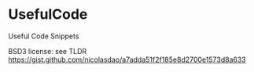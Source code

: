 # UsefulCode
Useful Code Snippets

BSD3 license: see TLDR https://gist.github.com/nicolasdao/a7adda51f2f185e8d2700e1573d8a633


